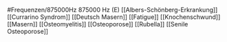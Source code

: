 #Frequenzen/875000Hz
875000 Hz (E)
[[Albers-Schönberg-Erkrankung]]
[[Currarino Syndrom]]
[[Deutsch Masern]]
[[Fatigue]]
[[Knochenschwund]]
[[Masern]]
[[Osteomyelitis]]
[[Osteoporose]]
[[Rubella]]
[[Senile Osteoporose]]